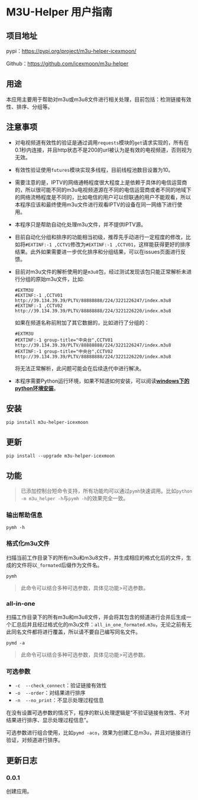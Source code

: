 # M3U-Helper 用户指南

## 项目地址

pypi：<https://pypi.org/project/m3u-helper-icexmoon/>

Github：<https://github.com/icexmoon/m3u-helper>

## 用途

本应用主要用于帮助对m3u或m3u8文件进行相关处理，目前包括：检测链接有效性、排序、分组等。

## 注意事项

- 对电视频道有效性的验证是通过调用`requests`模块的`get`请求实现的，所有在0.1秒内连接，并且http状态不是200的url被认为是有效的电视频道，否则视为无效。

- 有效性验证使用`futures`模块实现多线程，目前线程池数目设置为10。

- 需要注意的是，IPTV的网络通畅程度很大程度上是依赖于具体的电信运营商的，所以很可能不同的m3u电视频道源在不同的电信运营商或者不同的地域下的网络流畅程度是不同的，比如电信的用户可以但联通的用户不能观看，所以本程序应该和最终使用m3u文件进行观看IPTV的设备在同一网络下进行使用。

- 本程序只是帮助自动化处理m3u文件，并不提供IPTV源。

- 目前自动化分组和排序的功能相当初级，推荐先手动进行一定程度的修改，比如将`#EXTINF:-1 ,CCTV1`修改为`#EXTINF:-1 ,CCTV01`，这样能获得更好的排序结果。此外如果需要进一步优化排序和分组结果，可以在issues页面进行反馈。

- 目前对m3u文件的解析使用的是`m3u8`包，经过测试发现该包只能正常解析未进行分组的原始m3u文件，比如:

  ```
  #EXTM3U
  #EXTINF:-1 ,CCTV01
  http://39.134.39.39/PLTV/88888888/224/3221226247/index.m3u8
  #EXTINF:-1 ,CCTV02
  http://39.134.39.39/PLTV/88888888/224/3221226220/index.m3u8
  ```

  如果在频道名称前附加了其它数据的，比如进行了分组的：

  ```
  #EXTM3U
  #EXTINF:-1 group-title="中央台",CCTV01
  http://39.134.39.39/PLTV/88888888/224/3221226247/index.m3u8
  #EXTINF:-1 group-title="中央台",CCTV02
  http://39.134.39.39/PLTV/88888888/224/3221226220/index.m3u8
  ```

  将无法正常解析，此问题可能会在后续迭代中进行解决。

- 本程序需要Python运行环境，如果不知道如何安装，可以阅读[**windows下的python环境安装**](https://blog.icexmoon.xyz/?p=101)。

## 安装

```shell
pip install m3u-helper-icexmoon
```

## 更新

```shell
pip install --upgrade m3u-helper-icexmoon
```

## 功能

> 已添加控制台短命令支持，所有功能均可以通过`pymh`快速调用。比如`python -m m3u_helper -h`与`pymh -h`的效果完全一致。

### 输出帮助信息

```shell
pymh -h
```

### 格式化m3u文件

扫描当前工作目录下的所有m3u和m3u8文件，并生成相应的格式化后的文件，生成的文件将以`_formated`后缀作为文件名。

```shell
pymh
```

> 此命令可以结合多种可选参数，具体见功能>可选参数。

### all-in-one

扫描工作目录下的所有m3u和m3u8文件，并会将其包含的频道进行合并后生成一个汇总后并且经过格式化的m3u文件：`all_in_one_formated.m3u`，无论之前有无此同名文件都将进行覆盖，所以请不要自己编写同名文件。

```shell
pymd -a
```

> 此命令可以结合多种可选参数，具体见功能>可选参数。

### 可选参数

- `-c  --check_connect`：验证链接有效性
- `-o  --order`：对结果进行排序
- `-n  --no_print`：不显示处理过程信息

在没有设置可选参数的情况下，程序的默认处理逻辑是“不验证链接有效性、不对结果进行排序、显示处理过程信息”。

可选参数进行组合使用，比如`pymd -aco`，效果为创建汇总m3u，并且对链接进行验证，对频道进行排序。

## 更新日志

### 0.0.1

创建应用。